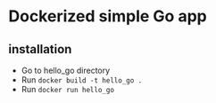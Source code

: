 # Dockerized simple Go app
## installation


  - Go to hello_go directory
  - Run ```docker build -t hello_go .```
  - Run ```docker run hello_go```

